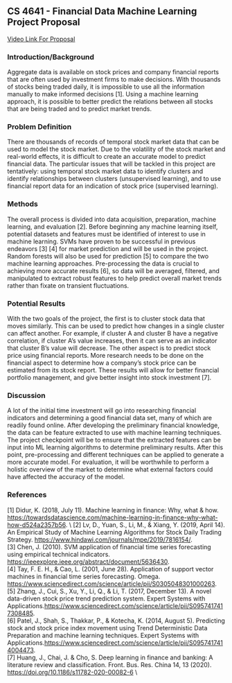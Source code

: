 ## CS 4641 - Financial Data Machine Learning Project Proposal

[Video Link For Proposal](https://youtu.be/WorlYZWGzrU)

### Introduction/Background

Aggregate data is available on stock prices and company financial reports that are often used by investment firms to make decisions. With thousands of stocks being traded daily, it is impossible to use all the information manually to make informed decisions [1]. Using a machine learning approach, it is possible to better predict the relations between all stocks that are being traded and to predict market trends.

### Problem Definition

There are thousands of records of temporal stock market data that can be used to model the stock market. Due to the volatility of the stock market and real-world effects, it is difficult to create an accurate model to predict financial data. The particular issues that will be tackled in this project are tentatively: using temporal stock market data to identify clusters and identify relationships between clusters (unsupervised learning), and to use financial report data for an indication of stock price (supervised learning).

### Methods

The overall process is divided into data acquisition, preparation, machine learning, and evaluation [2]. Before beginning any machine learning itself, potential datasets and features must be identified of interest to use in machine learning. SVMs have proven to be successful in previous endeavors [3] [4] for market prediction and will be used in the project. Random forests will also be used for prediction [5] to compare the two machine learning approaches. Pre-processing the data is crucial to achieving more accurate results [6], so data will be averaged, filtered, and manipulated to extract robust features to help predict overall market trends rather than fixate on transient fluctuations.

### Potential Results

With the two goals of the project, the first is to cluster stock data that moves similarly. This can be used to predict how changes in a single cluster can affect another. For example, if cluster A and cluster B have a negative correlation, if cluster A’s value increases, then it can serve as an indicator that cluster B’s value will decrease. The other aspect is to predict stock price using financial reports. More research needs to be done on the financial aspect to determine how a company’s stock price can be estimated from its stock report. These results will allow for better financial portfolio management, and give better insight into stock investment [7].

### Discussion

A lot of the initial time investment will go into researching financial indicators and determining a good financial data set, many of which are readily found online. After developing the preliminary financial knowledge, the data can be feature extracted to use with machine learning techniques. The project checkpoint will be to ensure that the extracted features can be input into ML learning algorithms to determine preliminary results. After this point, pre-processing and different techniques can be applied to generate a more accurate model. For evaluation, it will be worthwhile to perform a holistic overview of the market to determine what external factors could have affected the accuracy of the model.

### References
[1] Didur, K. (2018, July 11). Machine learning in finance: Why, what & how. https://towardsdatascience.com/machine-learning-in-finance-why-what-how-d524a2357b56. \ 
[2] Lv, D., Yuan, S., Li, M., & Xiang, Y. (2019, April 14). An Empirical Study of Machine Learning Algorithms for Stock Daily Trading Strategy. https://www.hindawi.com/journals/mpe/2019/7816154/. \
[3] Chen, J. (2010). SVM application of financial time series forecasting using empirical technical indicators. https://ieeexplore.ieee.org/abstract/document/5636430. \
[4] Tay, F. E. H., & Cao, L. (2001, June 28). Application of support vector machines in financial time series forecasting. Omega. https://www.sciencedirect.com/science/article/pii/S0305048301000263. \
[5] Zhang, J., Cui, S., Xu, Y., Li, Q., & Li, T. (2017, December 13). A novel data-driven stock price trend prediction system. Expert Systems with Applications.https://www.sciencedirect.com/science/article/pii/S0957417417308485. \
[6] Patel, J., Shah, S., Thakkar, P., & Kotecha, K. (2014, August 5). Predicting stock and stock price index movement using Trend Deterministic Data Preparation and machine learning techniques. Expert Systems with Applications.https://www.sciencedirect.com/science/article/pii/S0957417414004473. \
[7] Huang, J., Chai, J. & Cho, S. Deep learning in finance and banking: A literature review and classification. Front. Bus. Res. China 14, 13 (2020). https://doi.org/10.1186/s11782-020-00082-6 \
